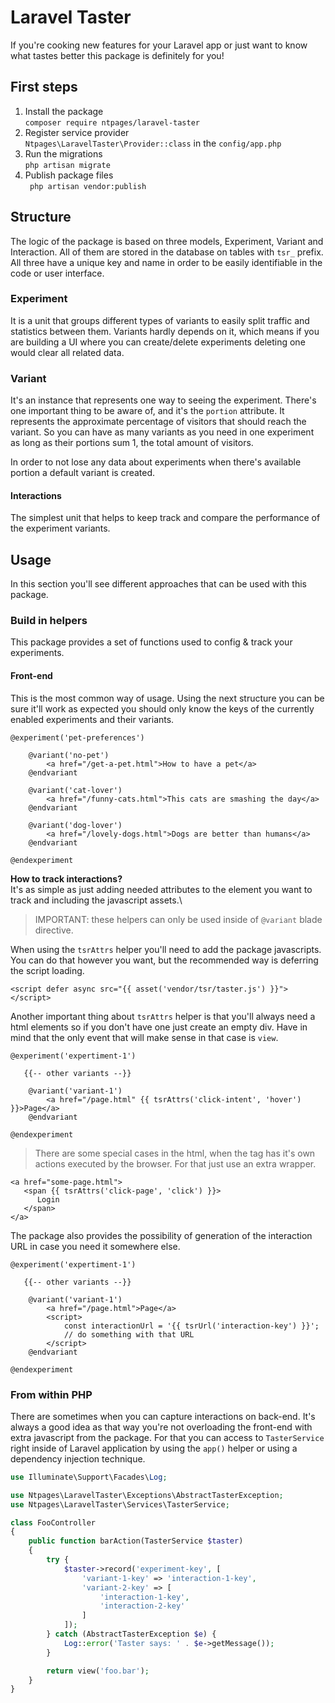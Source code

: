 # Laravel Taster

If you're cooking new features for your Laravel app or just want to know what tastes better this package is definitely
for you!

## First steps

1. Install the package\
   `composer require ntpages/laravel-taster`
2. Register service provider\
   `Ntpages\LaravelTaster\Provider::class` in the `config/app.php`
2. Run the migrations\
   `php artisan migrate`
3. Publish package files\
   ` php artisan vendor:publish`

## Structure

The logic of the package is based on three models, Experiment, Variant and Interaction. All of them are stored in the
database on tables with `tsr_` prefix. All three have a unique key and name in order to be easily identifiable in the
code or user interface.

### Experiment

It is a unit that groups different types of variants to easily split traffic and statistics between them. Variants
hardly depends on it, which means if you are building a UI where you can create/delete experiments deleting one would
clear all related data.

### Variant

It's an instance that represents one way to seeing the experiment. There's one important thing to be aware of, and it's
the `portion` attribute. It represents the approximate percentage of visitors that should reach the variant. So you can
have as many variants as you need in one experiment as long as their portions sum 1, the total amount of visitors.

In order to not lose any data about experiments when there's available portion a default variant is created.

#### Interactions

The simplest unit that helps to keep track and compare the performance of the experiment variants.

## Usage

In this section you'll see different approaches that can be used with this package.

### Build in helpers

This package provides a set of functions used to config & track your experiments.

#### Front-end

This is the most common way of usage. Using the next structure you can be sure it'll work as expected you should only
know the keys of the currently enabled experiments and their variants.

```blade
@experiment('pet-preferences')

    @variant('no-pet')
        <a href="/get-a-pet.html">How to have a pet</a>
    @endvariant

    @variant('cat-lover')
        <a href="/funny-cats.html">This cats are smashing the day</a>
    @endvariant

    @variant('dog-lover')
        <a href="/lovely-dogs.html">Dogs are better than humans</a>
    @endvariant

@endexperiment
```

**How to track interactions?**\
It's as simple as just adding needed attributes to the element you want to track and including the javascript assets.\

> IMPORTANT: these helpers can only be used inside of `@variant` blade directive.

When using the `tsrAttrs` helper you'll need to add the package javascripts. You can do that however you want, but the
recommended way is deferring the script loading.

```blade
<script defer async src="{{ asset('vendor/tsr/taster.js') }}"></script>
```

Another important thing about `tsrAttrs` helper is that you'll always need a html elements so if you don't have one just
create an empty div. Have in mind that the only event that will make sense in that case is `view`.

```blade
@experiment('expertiment-1')

   {{-- other variants --}}

    @variant('variant-1')
        <a href="/page.html" {{ tsrAttrs('click-intent', 'hover') }}>Page</a>
    @endvariant

@endexperiment
```

> There are some special cases in the html, when the tag has it's own actions executed by the browser. For that just use an extra wrapper.
```blade
<a href="some-page.html">
   <span {{ tsrAttrs('click-page', 'click') }}>
      Login
   </span>
</a>
```

The package also provides the possibility of generation of the interaction URL in case you need it somewhere else.

```blade
@experiment('expertiment-1')

   {{-- other variants --}}

    @variant('variant-1')
        <a href="/page.html">Page</a>
        <script>
            const interactionUrl = '{{ tsrUrl('interaction-key') }}';
            // do something with that URL
        </script>
    @endvariant

@endexperiment
```

### From within PHP

There are sometimes when you can capture interactions on back-end. It's always a good idea as that way you're not
overloading the front-end with extra javascript from the package. For that you can access to `TasterService` right
inside of Laravel application by using the `app()` helper or using a dependency injection technique.

```php
use Illuminate\Support\Facades\Log;

use Ntpages\LaravelTaster\Exceptions\AbstractTasterException;
use Ntpages\LaravelTaster\Services\TasterService;

class FooController
{
    public function barAction(TasterService $taster)
    {
        try {
            $taster->record('experiment-key', [
                'variant-1-key' => 'interaction-1-key',
                'variant-2-key' => [
                    'interaction-1-key',
                    'interaction-2-key'
                ]
            ]);
        } catch (AbstractTasterException $e) {
            Log::error('Taster says: ' . $e->getMessage());
        }

        return view('foo.bar');
    }
}
```
